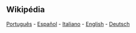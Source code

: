
## Wikipédia

[Português](https://pt.wikipedia.org/wiki/Saros) - [Español](https://es.wikipedia.org/wiki/Saros) - [Italiano](https://it.wikipedia.org/wiki/Saros) - [English](https://en.wikipedia.org/wiki/Saros_(astronomy)) - [Deutsch](https://de.wikipedia.org/wiki/Saroszyklus)